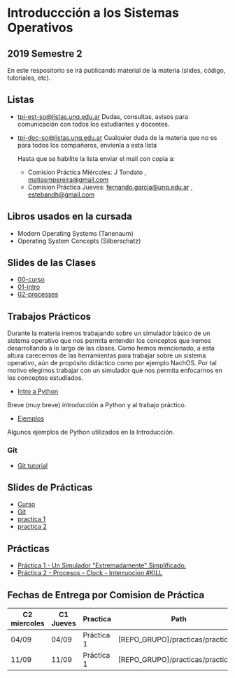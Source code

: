 # Introduccción a los Sistemas Operativos

## 2019 Semestre 2

En este respositorio se irá publicando material de la materia (slides, código, tutoriales, etc).


## Listas

- tpi-est-so@listas.unq.edu.ar
        Dudas, consultas, avisos para comunicación con todos los estudiantes y docentes.

- tpi-doc-so@listas.unq.edu.ar
 Cualquier duda de la materia que no es para todos los compañeros, envíenla a esta lista

    Hasta que se habilite la lista  enviar el mail con copia a: 
    - Comision Práctica Miércoles: J Tondato , matiasmpereira@gmail.com 
    - Comision Práctica Jueves:  fernando.garcia@unq.edu.ar , estebandh@gmail.com 


## Libros usados en la cursada

- Modern Operating Systems (Tanenaum)
- Operating System Concepts (Silberschatz)


## Slides de las Clases

- [00-curso](./teoria/00-curso.pdf)
- [01-intro](./teoria/01-intro.pdf)
- [02-processes](./teoria/02-processes.pdf)


## Trabajos Prácticos

Durante la materia iremos trabajando sobre un simulador básico de un sistema operativo que nos permita entender los conceptos que iremos desarrollando a lo largo de las clases. Como hemos mencionado, a esta altura carecemos de las herramientas para trabajar sobre un sistema operativo, aún de propósito didáctico como por ejemplo NachOS. Por tal motivo elegimos trabajar con un simulador que nos permita enfocarnos en los conceptos estudiados.

- [Intro a Python](./python/python_intro.md)

Breve (muy breve) introducción a Python y al trabajo práctico.

- [Ejemplos](./python/examples)

Algunos ejemplos de Python utilizados en la Introducción.



### Git

- [Git tutorial](http://rogerdudler.github.io/git-guide/)


## Slides de Prácticas
- [Curso](./practicas/slides/00_curso.pdf)
- [Git](./practicas/slides/00_git.pdf)
- [practica 1](./practicas/slides/practica1.pdf)
- [practica 2](./practicas/slides/practica2.pdf)

## Prácticas
- [Práctica 1 - Un Simulador "Extremadamente" Simplificado.](./practicas/practica_1) 
- [Práctica 2 - Procesos - Clock - Interrupcion #KILL ](./practicas/practica_2) 



## Fechas de Entrega por Comision de Práctica 

| C2 miercoles  | C1 Jueves  | Practica   | Path |
| ------------- | ---------- | --------   | ---------- |
|    04/09      | 04/09      | Práctica 1 |  [REPO_GRUPO]/practicas/practica_1 |
|    11/09      | 11/09      | Práctica 1 |  [REPO_GRUPO]/practicas/practica_2 |


